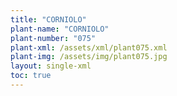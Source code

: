 ```yaml
---
title: "CORNIOLO"
plant-name: "CORNIOLO"
plant-number: "075"
plant-xml: /assets/xml/plant075.xml
plant-img: /assets/img/plant075.jpg
layout: single-xml
toc: true
---
```

